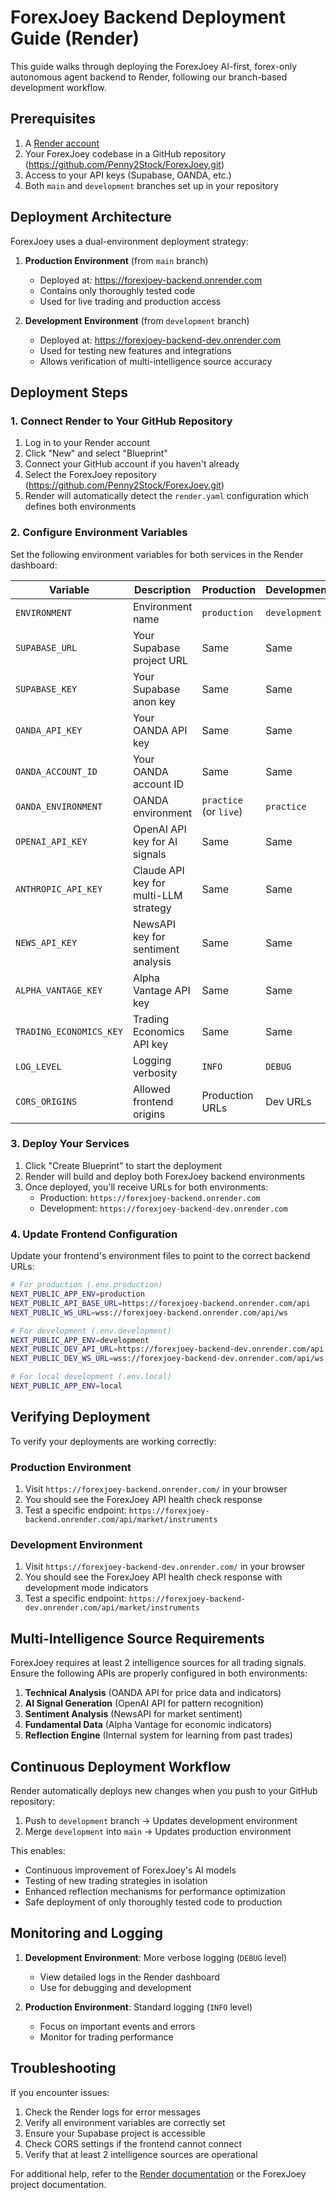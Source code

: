 # ForexJoey Backend Deployment Guide (Render)

This guide walks through deploying the ForexJoey AI-first, forex-only autonomous agent backend to Render, following our branch-based development workflow.

## Prerequisites

1. A [Render account](https://render.com)
2. Your ForexJoey codebase in a GitHub repository (https://github.com/Penny2Stock/ForexJoey.git)
3. Access to your API keys (Supabase, OANDA, etc.)
4. Both `main` and `development` branches set up in your repository

## Deployment Architecture

ForexJoey uses a dual-environment deployment strategy:

1. **Production Environment** (from `main` branch)
   - Deployed at: https://forexjoey-backend.onrender.com
   - Contains only thoroughly tested code
   - Used for live trading and production access

2. **Development Environment** (from `development` branch)
   - Deployed at: https://forexjoey-backend-dev.onrender.com
   - Used for testing new features and integrations
   - Allows verification of multi-intelligence source accuracy

## Deployment Steps

### 1. Connect Render to Your GitHub Repository

1. Log in to your Render account
2. Click "New" and select "Blueprint"
3. Connect your GitHub account if you haven't already
4. Select the ForexJoey repository (https://github.com/Penny2Stock/ForexJoey.git)
5. Render will automatically detect the `render.yaml` configuration which defines both environments

### 2. Configure Environment Variables

Set the following environment variables for both services in the Render dashboard:

| Variable | Description | Production | Development |
|----------|-------------|------------|-------------|
| `ENVIRONMENT` | Environment name | `production` | `development` |
| `SUPABASE_URL` | Your Supabase project URL | Same | Same |
| `SUPABASE_KEY` | Your Supabase anon key | Same | Same |
| `OANDA_API_KEY` | Your OANDA API key | Same | Same |
| `OANDA_ACCOUNT_ID` | Your OANDA account ID | Same | Same |
| `OANDA_ENVIRONMENT` | OANDA environment | `practice` (or `live`) | `practice` |
| `OPENAI_API_KEY` | OpenAI API key for AI signals | Same | Same |
| `ANTHROPIC_API_KEY` | Claude API key for multi-LLM strategy | Same | Same |
| `NEWS_API_KEY` | NewsAPI key for sentiment analysis | Same | Same |
| `ALPHA_VANTAGE_KEY` | Alpha Vantage API key | Same | Same |
| `TRADING_ECONOMICS_KEY` | Trading Economics API key | Same | Same |
| `LOG_LEVEL` | Logging verbosity | `INFO` | `DEBUG` |
| `CORS_ORIGINS` | Allowed frontend origins | Production URLs | Dev URLs |

### 3. Deploy Your Services

1. Click "Create Blueprint" to start the deployment
2. Render will build and deploy both ForexJoey backend environments
3. Once deployed, you'll receive URLs for both environments:
   - Production: `https://forexjoey-backend.onrender.com`
   - Development: `https://forexjoey-backend-dev.onrender.com`

### 4. Update Frontend Configuration

Update your frontend's environment files to point to the correct backend URLs:

```bash
# For production (.env.production)
NEXT_PUBLIC_APP_ENV=production
NEXT_PUBLIC_API_BASE_URL=https://forexjoey-backend.onrender.com/api
NEXT_PUBLIC_WS_URL=wss://forexjoey-backend.onrender.com/api/ws

# For development (.env.development)
NEXT_PUBLIC_APP_ENV=development
NEXT_PUBLIC_DEV_API_URL=https://forexjoey-backend-dev.onrender.com/api
NEXT_PUBLIC_DEV_WS_URL=wss://forexjoey-backend-dev.onrender.com/api/ws

# For local development (.env.local)
NEXT_PUBLIC_APP_ENV=local
```

## Verifying Deployment

To verify your deployments are working correctly:

### Production Environment
1. Visit `https://forexjoey-backend.onrender.com/` in your browser
2. You should see the ForexJoey API health check response
3. Test a specific endpoint: `https://forexjoey-backend.onrender.com/api/market/instruments`

### Development Environment
1. Visit `https://forexjoey-backend-dev.onrender.com/` in your browser
2. You should see the ForexJoey API health check response with development mode indicators
3. Test a specific endpoint: `https://forexjoey-backend-dev.onrender.com/api/market/instruments`

## Multi-Intelligence Source Requirements

ForexJoey requires at least 2 intelligence sources for all trading signals. Ensure the following APIs are properly configured in both environments:

1. **Technical Analysis** (OANDA API for price data and indicators)
2. **AI Signal Generation** (OpenAI API for pattern recognition)
3. **Sentiment Analysis** (NewsAPI for market sentiment)
4. **Fundamental Data** (Alpha Vantage for economic indicators)
5. **Reflection Engine** (Internal system for learning from past trades)

## Continuous Deployment Workflow

Render automatically deploys new changes when you push to your GitHub repository:

1. Push to `development` branch → Updates development environment
2. Merge `development` into `main` → Updates production environment

This enables:
- Continuous improvement of ForexJoey's AI models
- Testing of new trading strategies in isolation
- Enhanced reflection mechanisms for performance optimization
- Safe deployment of only thoroughly tested code to production

## Monitoring and Logging

1. **Development Environment**: More verbose logging (`DEBUG` level)
   - View detailed logs in the Render dashboard
   - Use for debugging and development

2. **Production Environment**: Standard logging (`INFO` level)
   - Focus on important events and errors
   - Monitor for trading performance

## Troubleshooting

If you encounter issues:

1. Check the Render logs for error messages
2. Verify all environment variables are correctly set
3. Ensure your Supabase project is accessible
4. Check CORS settings if the frontend cannot connect
5. Verify that at least 2 intelligence sources are operational

For additional help, refer to the [Render documentation](https://render.com/docs) or the ForexJoey project documentation.
